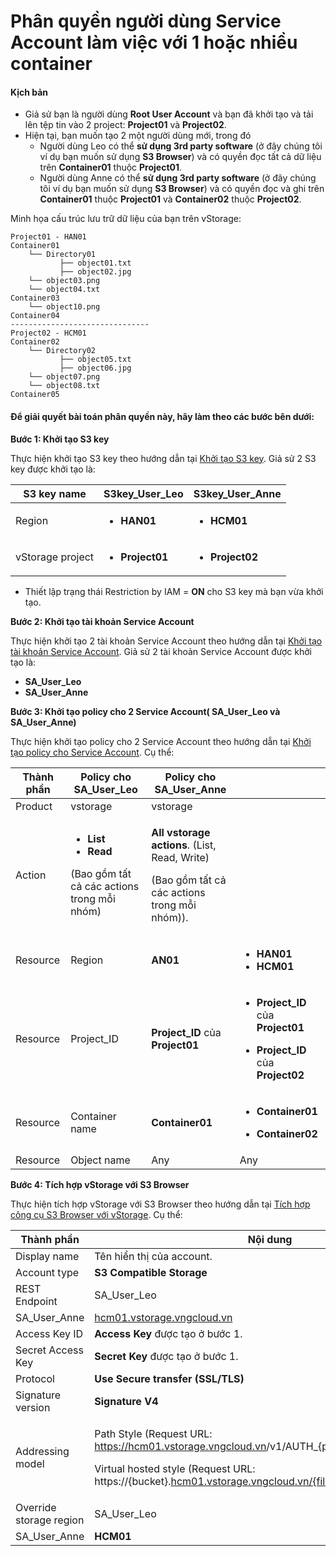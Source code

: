 # Phân quyền người dùng Service Account làm việc với 1 hoặc nhiều container

#### Kịch bản <a href="#phanquyennguoidungserviceaccountlamviecvoi1hoacnhieucontainer-kichban" id="phanquyennguoidungserviceaccountlamviecvoi1hoacnhieucontainer-kichban"></a>

* Giả sử bạn là người dùng **Root User Account** và bạn đã khởi tạo và tải lên tệp tin vào 2 project: **Project01** và **Project02**.
* Hiện tại, bạn muốn tạo 2 một người dùng mới, trong đó
  * Người dùng Leo có thể **sử dụng 3rd party software** (ở đây chúng tôi ví dụ bạn muốn sử dụng **S3 Browser**) và có quyền đọc tất cả dữ liệu trên **Container01** thuộc **Project01**.
  * Người dùng Anne có thể **sử dụng 3rd party software** (ở đây chúng tôi ví dụ bạn muốn sử dụng **S3 Browser**) và có quyền đọc và ghi trên **Container01** thuộc **Project01** và **Container02** thuộc **Project02**.

Minh họa cấu trúc lưu trữ dữ liệu của bạn trên vStorage:

```
Project01 - HAN01            
Container01                                          
    └── Directory01                                            
           ├── object01.txt                                
           ├── object02.jpg
    └── object03.png
    └── object04.txt
Container03
    └── object10.png
Container04
-------------------------------
Project02 - HCM01          
Container02
    └── Directory02                                            
           ├── object05.txt                                
           ├── object06.jpg
    └── object07.png
    └── object08.txt
Container05
```

#### Để giải quyết bài toán phân quyền này, hãy làm theo các bước bên dưới: <a href="#phanquyennguoidungserviceaccountlamviecvoi1hoacnhieucontainer-degiaiquyetbaitoanphanquyennay-haylamt" id="phanquyennguoidungserviceaccountlamviecvoi1hoacnhieucontainer-degiaiquyetbaitoanphanquyennay-haylamt"></a>

**Bước 1: Khởi tạo S3 key**

Thực hiện khởi tạo S3 key theo hướng dẫn tại [Khởi tạo S3 key](../../quan-ly-truy-cap/quan-ly-tai-khoan-truy-cap-vstorage/tai-khoan-service-account/khoi-tao-vstorage-credentials/khoi-tao-s3-key.md). Giả sử 2 S3 key được khởi tạo là:

| S3 key name      | **S3key\_User\_Leo**                         | **S3key\_User\_Anne**                        |
| ---------------- | -------------------------------------------- | -------------------------------------------- |
| Region           | <ul><li><strong>HAN01</strong></li></ul>     | <ul><li><strong>HCM01</strong></li></ul>     |
| vStorage project | <ul><li><strong>Project01</strong></li></ul> | <ul><li><strong>Project02</strong></li></ul> |

* Thiết lập trạng thái Restriction by IAM = **ON** cho S3 key mà bạn vừa khởi tạo.

**Bước 2: Khởi tạo tài khoản Service Account**

Thực hiện khởi tạo 2 tài khoản Service Account theo hướng dẫn tại [Khởi tạo tài khoản Service Account](../../quan-ly-truy-cap/quan-ly-tai-khoan-truy-cap-vstorage/tai-khoan-service-account/khoi-tao-tai-khoan-service-account.md). Giả sử 2 tài khoản Service Account được khởi tạo là:

* **SA\_User\_Leo**
* **SA\_User\_Anne**

**Bước 3: Khởi tạo policy cho 2 Service Account( SA\_User\_Leo và SA\_User\_Anne)**

Thực hiện khởi tạo policy cho 2 Service Account theo hướng dẫn tại [Khởi tạo policy cho Service Account](../../quan-ly-truy-cap/quan-ly-tai-khoan-truy-cap-vstorage/tai-khoan-service-account/khoi-tao-policy-cho-service-account.md). Cụ thể:

| Thành phần | Policy cho SA\_User\_Leo                                                                                                | Policy cho SA\_User\_Anne                                                                                             |                                                                                                                                                                 |
| ---------- | ----------------------------------------------------------------------------------------------------------------------- | --------------------------------------------------------------------------------------------------------------------- | --------------------------------------------------------------------------------------------------------------------------------------------------------------- |
| Product    | vstorage                                                                                                                | vstorage                                                                                                              |                                                                                                                                                                 |
| Action     | <ul><li><strong>List</strong></li><li><strong>Read</strong></li></ul><p>(Bao gồm tất cả các actions trong mỗi nhóm)</p> | <p><strong>All vstorage actions</strong>. (List, Read, Write)</p><p>(Bao gồm tất cả các actions trong mỗi nhóm)).</p> |                                                                                                                                                                 |
| Resource   | Region                                                                                                                  | **AN01**                                                                                                              | <ul><li><strong>HAN01</strong></li><li><strong>HCM01</strong></li></ul>                                                                                         |
| Resource   | Project\_ID                                                                                                             | **Project\_ID** của **Project01**                                                                                     | <p></p><ul><li><strong>Project_ID</strong> của <strong>Project01</strong></li></ul><ul><li><strong>Project_ID</strong> của <strong>Project02</strong></li></ul> |
| Resource   | Container name                                                                                                          | **Container01**                                                                                                       | <p></p><ul><li><strong>Container01</strong></li></ul><ul><li><strong>Container02</strong></li></ul>                                                             |
| Resource   | Object name                                                                                                             | Any                                                                                                                   | Any                                                                                                                                                             |

**Bước 4: Tích hợp vStorage với S3 Browser**

Thực hiện tích hợp vStorage với S3 Browser theo hướng dẫn tại [Tích hợp công cụ S3 Browser với vStorage](../../3rd-party-softwares/s3-browser/tich-hop-cong-cu-s3-browser-voi-vstorage.md). Cụ thể:&#x20;

| Thành phần              | Nội dung                                                                                                                                                                                                                                                                                                        |                                                                  |
| ----------------------- | --------------------------------------------------------------------------------------------------------------------------------------------------------------------------------------------------------------------------------------------------------------------------------------------------------------- | ---------------------------------------------------------------- |
| Display name            | Tên hiển thị của account.                                                                                                                                                                                                                                                                                       |                                                                  |
| Account type            | **S3 Compatible Storage**                                                                                                                                                                                                                                                                                       |                                                                  |
| REST Endpoint           | SA\_User\_Leo                                                                                                                                                                                                                                                                                                   | [han01.vstorage.vngcloud.vn](http://han01.vstorage.vngcloud.vn/) |
| SA\_User\_Anne          | [hcm01.vstorage.vngcloud.vn](http://hcm01.vstorage.vngcloud.vn/)                                                                                                                                                                                                                                                |                                                                  |
| Access Key ID           | **Access Key** được tạo ở bước 1.                                                                                                                                                                                                                                                                               |                                                                  |
| Secret Access Key       | **Secret Key** được tạo ở bước 1.                                                                                                                                                                                                                                                                               |                                                                  |
| Protocol                | **Use Secure transfer (SSL/TLS)**                                                                                                                                                                                                                                                                               |                                                                  |
| Signature version       | **Signature V4**                                                                                                                                                                                                                                                                                                |                                                                  |
| Addressing model        | <p>Path Style (Request URL: <a href="https://hcm01.vstorage.vngcloud.vn/">https://hcm01.vstorage.vngcloud.vn</a>/v1/AUTH_{project_id}/{bucket}/{file})</p><p>Virtual hosted style (Request URL: https://{bucket}.<a href="http://hcm01.vstorage.vngcloud.vn/%7Bfile">hcm01.vstorage.vngcloud.vn/{file</a>})</p> |                                                                  |
| Override storage region | SA\_User\_Leo                                                                                                                                                                                                                                                                                                   | **HAN01**                                                        |
| SA\_User\_Anne          | **HCM01**                                                                                                                                                                                                                                                                                                       |                                                                  |
